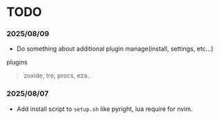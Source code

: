# TODO

### 2025/08/09

- Do something about additional plugin manage(install, settings, etc...)

plugins

> zoxide, tre, procs, eza..

### 2025/08/07

- Add install script to `setup.sh` like pyright, lua require for nvim.
